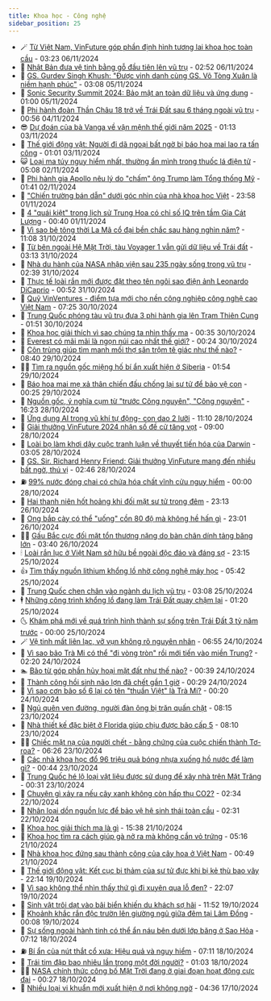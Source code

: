 ```yaml
---
title: Khoa học - Công nghệ
sidebar_position: 25
---
```


<!-- dantri-khoa-hoc-cong-nghe:START -->
- 🪄 [Từ Việt Nam, VinFuture góp phần định hình tương lai khoa học toàn cầu](https://dantri.com.vn/khoa-hoc-cong-nghe/tu-viet-nam-vinfuture-gop-phan-dinh-hinh-tuong-lai-khoa-hoc-toan-cau-20241106101448177.htm) - 03:23 06/11/2024
- 🤭 [Nhật Bản đưa vệ tinh bằng gỗ đầu tiên lên vũ trụ](https://dantri.com.vn/khoa-hoc-cong-nghe/nhat-ban-dua-ve-tinh-bang-go-dau-tien-len-vu-tru-20241106083022469.htm) - 02:52 06/11/2024
- 🐻 [GS. Gurdev Singh Khush: &quot;Được vinh danh cùng GS. Võ Tòng Xuân là niềm hạnh phúc&quot;](https://dantri.com.vn/khoa-hoc-cong-nghe/gs-gurdev-singh-khush-duoc-vinh-danh-cung-gs-vo-tong-xuan-la-niem-hanh-phuc-20241105095800450.htm) - 03:08 05/11/2024
- 🥰 [Sonic Security Summit 2024: Bảo mật an toàn dữ liệu và ứng dụng](https://dantri.com.vn/khoa-hoc-cong-nghe/sonic-security-summit-2024-bao-mat-an-toan-du-lieu-va-ung-dung-20241101180409725.htm) - 01:00 05/11/2024
- 🥳 [Phi hành đoàn Thần Châu 18 trở về Trái Đất sau 6 tháng ngoài vũ trụ](https://dantri.com.vn/khoa-hoc-cong-nghe/phi-hanh-doan-than-chau-18-tro-ve-trai-dat-sau-6-thang-ngoai-vu-tru-20241104074113478.htm) - 00:56 04/11/2024
- 😎 [Dự đoán của bà Vanga về vận mệnh thế giới năm 2025](https://dantri.com.vn/khoa-hoc-cong-nghe/du-doan-cua-ba-vanga-ve-van-menh-the-gioi-nam-2025-20241102231150322.htm) - 01:13 03/11/2024
- 🎡 [Thế giới động vật: Người đi dã ngoại bất ngờ bị báo hoa mai lao ra tấn công](https://dantri.com.vn/khoa-hoc-cong-nghe/the-gioi-dong-vat-nguoi-di-da-ngoai-bat-ngo-bi-bao-hoa-mai-lao-ra-tan-cong-20241103012405138.htm) - 01:01 03/11/2024
- 😺 [Loại ma túy nguy hiểm nhất, thường ẩn mình trong thuốc lá điện tử](https://dantri.com.vn/khoa-hoc-cong-nghe/loai-ma-tuy-nguy-hiem-nhat-thuong-an-minh-trong-thuoc-la-dien-tu-20241101072351689.htm) - 05:08 02/11/2024
- 🌋 [Phi hành gia Apollo nêu lý do &quot;chấm&quot; ông Trump làm Tổng thống Mỹ](https://dantri.com.vn/khoa-hoc-cong-nghe/phi-hanh-gia-apollo-neu-ly-do-cham-ong-trump-lam-tong-thong-my-20241102083351585.htm) - 01:41 02/11/2024
- 💯 [&quot;Chiến trường bán dẫn&quot; dưới góc nhìn của nhà khoa học Việt](https://dantri.com.vn/khoa-hoc-cong-nghe/chien-truong-ban-dan-duoi-goc-nhin-cua-nha-khoa-hoc-viet-20241102115936856.htm) - 23:58 01/11/2024
- 🚦 [4 &quot;quái kiệt&quot; trong lịch sử Trung Hoa có chỉ số IQ trên tầm Gia Cát Lượng](https://dantri.com.vn/khoa-hoc-cong-nghe/4-quai-kiet-trong-lich-su-trung-hoa-co-chi-so-iq-tren-tam-gia-cat-luong-20241101054714328.htm) - 00:40 01/11/2024
- 💼 [Vì sao bê tông thời La Mã cổ đại bền chắc sau hàng nghìn năm?](https://dantri.com.vn/khoa-hoc-cong-nghe/vi-sao-be-tong-thoi-la-ma-co-dai-ben-chac-sau-hang-nghin-nam-20241031115604906.htm) - 11:08 31/10/2024
- 🐘 [Từ bên ngoài Hệ Mặt Trời, tàu Voyager 1 vẫn gửi dữ liệu về Trái đất](https://dantri.com.vn/khoa-hoc-cong-nghe/tu-ben-ngoai-he-mat-troi-tau-voyager-1-van-gui-du-lieu-ve-trai-dat-20241031095646144.htm) - 03:13 31/10/2024
- 🤗 [Nhà du hành của NASA nhập viện sau 235 ngày sống trong vũ trụ](https://dantri.com.vn/khoa-hoc-cong-nghe/nha-du-hanh-cua-nasa-nhap-vien-sau-235-ngay-song-trong-vu-tru-20241031092915298.htm) - 02:39 31/10/2024
- 🎃 [Thực tế loài rắn mới được đặt theo tên ngôi sao điện ảnh Leonardo DiCaprio](https://dantri.com.vn/khoa-hoc-cong-nghe/thuc-te-loai-ran-moi-duoc-dat-theo-ten-ngoi-sao-dien-anh-leonardo-dicaprio-20241030132427827.htm) - 00:52 31/10/2024
- 🚀 [Quỹ VinVentures - điểm tựa mới cho nền công nghiệp công nghệ cao Việt Nam](https://dantri.com.vn/khoa-hoc-cong-nghe/quy-vinventures-diem-tua-moi-cho-nen-cong-nghiep-cong-nghe-cao-viet-nam-20241030142040505.htm) - 07:25 30/10/2024
- 📝 [Trung Quốc phóng tàu vũ trụ đưa 3 phi hành gia lên Trạm Thiên Cung](https://dantri.com.vn/khoa-hoc-cong-nghe/trung-quoc-phong-tau-vu-tru-dua-3-phi-hanh-gia-len-tram-thien-cung-20241030074017088.htm) - 01:51 30/10/2024
- 🐎 [Khoa học giải thích vì sao chúng ta nhìn thấy ma](https://dantri.com.vn/khoa-hoc-cong-nghe/khoa-hoc-giai-thich-vi-sao-chung-ta-nhin-thay-ma-20241029174223581.htm) - 00:35 30/10/2024
- 🌊 [Everest có mãi mãi là ngọn núi cao nhất thế giới?](https://dantri.com.vn/khoa-hoc-cong-nghe/everest-co-mai-mai-la-ngon-nui-cao-nhat-the-gioi-20241030000513145.htm) - 00:24 30/10/2024
- 🙉 [Côn trùng giúp tìm manh mối thợ săn trộm tê giác như thế nào?](https://dantri.com.vn/khoa-hoc-cong-nghe/con-trung-giup-tim-manh-moi-tho-san-trom-te-giac-nhu-the-nao-20241029152905632.htm) - 08:40 29/10/2024
- 👨‍🏫 [Tìm ra nguồn gốc miệng hố bí ẩn xuất hiện ở Siberia](https://dantri.com.vn/khoa-hoc-cong-nghe/tim-ra-nguon-goc-mieng-ho-bi-an-xuat-hien-o-siberia-20241029081209802.htm) - 01:54 29/10/2024
- 👀 [Báo hoa mai mẹ xả thân chiến đấu chống lại sư tử để bảo vệ con](https://dantri.com.vn/khoa-hoc-cong-nghe/bao-hoa-mai-me-xa-than-chien-dau-chong-lai-su-tu-de-bao-ve-con-20241028160151238.htm) - 00:25 29/10/2024
- 🐲 [Nguồn gốc, ý nghĩa cụm từ &quot;trước Công nguyên&quot;, &quot;Công nguyên&quot;](https://dantri.com.vn/khoa-hoc-cong-nghe/nguon-goc-y-nghia-cum-tu-truoc-cong-nguyen-cong-nguyen-20241028161428745.htm) - 16:23 28/10/2024
- 🐲 [Ứng dụng AI trong vũ khí tự động- con dao 2 lưỡi](https://dantri.com.vn/khoa-hoc-cong-nghe/ung-dung-ai-trong-vu-khi-tu-dong-con-dao-2-luoi-20241028163512585.htm) - 11:10 28/10/2024
- 🦍 [Giải thưởng VinFuture 2024 nhận số đề cử tăng vọt](https://dantri.com.vn/khoa-hoc-cong-nghe/giai-thuong-vinfuture-2024-nhan-so-de-cu-tang-vot-20241028143050808.htm) - 09:00 28/10/2024
- 🌊 [Loài bọ làm khơi dậy cuộc tranh luận về thuyết tiến hóa của Darwin](https://dantri.com.vn/khoa-hoc-cong-nghe/loai-bo-lam-khoi-day-cuoc-tranh-luan-ve-thuyet-tien-hoa-cua-darwin-20241028090103852.htm) - 03:05 28/10/2024
- 🤩 [GS. Sir. Richard Henry Friend: Giải thưởng VinFuture mang đến nhiều bất ngờ, thú vị](https://dantri.com.vn/khoa-hoc-cong-nghe/gs-sir-richard-henry-friend-giai-thuong-vinfuture-mang-den-nhieu-bat-ngo-thu-vi-20241028093622232.htm) - 02:46 28/10/2024
- ⛽️ [99% nước đóng chai có chứa hóa chất vĩnh cửu nguy hiểm](https://dantri.com.vn/khoa-hoc-cong-nghe/99-nuoc-dong-chai-co-chua-hoa-chat-vinh-cuu-nguy-hiem-20241027233521122.htm) - 00:00 28/10/2024
- 🫶 [Hai thanh niên hốt hoảng khi đối mặt sư tử trong đêm](https://dantri.com.vn/khoa-hoc-cong-nghe/hai-thanh-nien-hot-hoang-khi-doi-mat-su-tu-trong-dem-20241026221255534.htm) - 23:13 26/10/2024
- 🙉 [Ong bắp cày có thể &quot;uống&quot; cồn 80 độ mà không hề hấn gì](https://dantri.com.vn/khoa-hoc-cong-nghe/ong-bap-cay-co-the-uong-con-80-do-ma-khong-he-han-gi-20241027043246731.htm) - 23:01 26/10/2024
- 👨‍🏫 [Gấu Bắc cực đối mặt tổn thương nặng do bàn chân dính tảng băng lớn](https://dantri.com.vn/khoa-hoc-cong-nghe/gau-bac-cuc-doi-mat-ton-thuong-nang-do-ban-chan-dinh-tang-bang-lon-20241026085553141.htm) - 03:40 26/10/2024
- 🕯 [Loài rắn lục ở Việt Nam sở hữu bề ngoài độc đáo và đáng sợ](https://dantri.com.vn/khoa-hoc-cong-nghe/loai-ran-luc-o-viet-nam-so-huu-be-ngoai-doc-dao-va-dang-so-20241025003222935.htm) - 23:15 25/10/2024
- 👍 [Tìm thấy nguồn lithium khổng lồ nhờ công nghệ máy học](https://dantri.com.vn/khoa-hoc-cong-nghe/tim-thay-nguon-lithium-khong-lo-nho-cong-nghe-may-hoc-20241025115923908.htm) - 05:42 25/10/2024
- 🧠 [Trung Quốc chen chân vào ngành du lịch vũ trụ](https://dantri.com.vn/khoa-hoc-cong-nghe/trung-quoc-chen-chan-vao-nganh-du-lich-vu-tru-20241025095352370.htm) - 03:08 25/10/2024
- 🕴 [Những công trình khổng lồ đang làm Trái Đất quay chậm lại](https://dantri.com.vn/khoa-hoc-cong-nghe/nhung-cong-trinh-khong-lo-dang-lam-trai-dat-quay-cham-lai-20241025005040579.htm) - 01:20 25/10/2024
- 🌜 [Khám phá mới về quá trình hình thành sự sống trên Trái Đất 3 tỷ năm trước](https://dantri.com.vn/khoa-hoc-cong-nghe/kham-pha-moi-ve-qua-trinh-hinh-thanh-su-song-tren-trai-dat-3-ty-nam-truoc-20241025004343912.htm) - 00:00 25/10/2024
- 🪄 [Vệ tinh mất liên lạc, vỡ vụn không rõ nguyên nhân](https://dantri.com.vn/khoa-hoc-cong-nghe/ve-tinh-mat-lien-lac-vo-vun-khong-ro-nguyen-nhan-20241024114308378.htm) - 06:55 24/10/2024
- 🎃 [Vì sao bão Trà Mi có thể &quot;đi vòng tròn&quot; rồi mới tiến vào miền Trung?](https://dantri.com.vn/khoa-hoc-cong-nghe/vi-sao-bao-tra-mi-co-the-di-vong-tron-roi-moi-tien-vao-mien-trung-20241024091406780.htm) - 02:20 24/10/2024
- 🏊 [Bão từ góp phần hủy hoại mặt đất như thế nào?](https://dantri.com.vn/khoa-hoc-cong-nghe/bao-tu-gop-phan-huy-hoai-mat-dat-nhu-the-nao-20241011162029877.htm) - 00:39 24/10/2024
- 🔭 [Thành công hồi sinh não lợn đã chết gần 1 giờ](https://dantri.com.vn/khoa-hoc-cong-nghe/thanh-cong-hoi-sinh-nao-lon-da-chet-gan-1-gio-20241023142616390.htm) - 00:29 24/10/2024
- 🤭 [Vì sao cơn bão số 6 lại có tên &quot;thuần Việt&quot; là Trà Mi?](https://dantri.com.vn/khoa-hoc-cong-nghe/vi-sao-con-bao-so-6-lai-co-ten-thuan-viet-la-tra-mi-20241023232643719.htm) - 00:20 24/10/2024
- 📝 [Ngủ quên ven đường, người đàn ông bị trăn quấn chặt](https://dantri.com.vn/khoa-hoc-cong-nghe/ngu-quen-ven-duong-nguoi-dan-ong-bi-tran-quan-chat-20241022185741991.htm) - 08:15 23/10/2024
- 🌋 [Nhà thiết kế đặc biệt ở Florida giúp chịu được bão cấp 5](https://dantri.com.vn/khoa-hoc-cong-nghe/nha-thiet-ke-dac-biet-o-florida-giup-chiu-duoc-bao-cap-5-20241022225934521.htm) - 08:10 23/10/2024
- 🧑‍🏫 [Chiếc mặt nạ của người chết - bằng chứng của cuộc chiến thành Tơ-roa?](https://dantri.com.vn/khoa-hoc-cong-nghe/chiec-mat-na-cua-nguoi-chet-bang-chung-cua-cuoc-chien-thanh-to-roa-20241022214228884.htm) - 06:26 23/10/2024
- 👀 [Các nhà khoa học đổ 96 triệu quả bóng nhựa xuống hồ nước để làm gì?](https://dantri.com.vn/khoa-hoc-cong-nghe/cac-nha-khoa-hoc-do-96-trieu-qua-bong-nhua-xuong-ho-nuoc-de-lam-gi-20241023054528996.htm) - 00:44 23/10/2024
- 🗽 [Trung Quốc hé lộ loại vật liệu được sử dụng để xây nhà trên Mặt Trăng](https://dantri.com.vn/khoa-hoc-cong-nghe/trung-quoc-he-lo-loai-vat-lieu-duoc-su-dung-de-xay-nha-tren-mat-trang-20241022143108940.htm) - 00:31 23/10/2024
- 🦩 [Chuyện gì xảy ra nếu cây xanh không còn hấp thụ CO2?](https://dantri.com.vn/khoa-hoc-cong-nghe/chuyen-gi-xay-ra-neu-cay-xanh-khong-con-hap-thu-co2-20241022092707523.htm) - 02:34 22/10/2024
- 🦍 [Nhân loại dồn nguồn lực để bảo vệ hệ sinh thái toàn cầu](https://dantri.com.vn/khoa-hoc-cong-nghe/nhan-loai-don-nguon-luc-de-bao-ve-he-sinh-thai-toan-cau-20241022092423932.htm) - 02:31 22/10/2024
- 🤖 [Khoa học giải thích ma là gì](https://dantri.com.vn/khoa-hoc-cong-nghe/khoa-hoc-giai-thich-ma-la-gi-20241021223211749.htm) - 15:38 21/10/2024
- 🔭 [Khoa học tìm ra cách giúp gà nở ra mà không cần vỏ trứng](https://dantri.com.vn/khoa-hoc-cong-nghe/khoa-hoc-tim-ra-cach-giup-ga-no-ra-ma-khong-can-vo-trung-20241021111447653.htm) - 05:16 21/10/2024
- 👺 [Nhà khoa học đứng sau thành công của cây hoa ở Việt Nam](https://dantri.com.vn/khoa-hoc-cong-nghe/nha-khoa-hoc-dung-sau-thanh-cong-cua-cay-hoa-o-viet-nam-20241020224725163.htm) - 00:49 21/10/2024
- 🤖 [Thế giới động vật: Kết cục bi thảm của sư tử đực khi bị kẻ thù bao vây](https://dantri.com.vn/khoa-hoc-cong-nghe/the-gioi-dong-vat-ket-cuc-bi-tham-cua-su-tu-duc-khi-bi-ke-thu-bao-vay-20241020031236708.htm) - 22:14 19/10/2024
- 🌮 [Vì sao không thể nhìn thấy thứ gì đi xuyên qua lỗ đen?](https://dantri.com.vn/khoa-hoc-cong-nghe/vi-sao-khong-the-nhin-thay-thu-gi-di-xuyen-qua-lo-den-20241020031759002.htm) - 22:07 19/10/2024
- 💼 [Sinh vật trôi dạt vào bãi biển khiến du khách sợ hãi](https://dantri.com.vn/khoa-hoc-cong-nghe/sinh-vat-troi-dat-vao-bai-bien-khien-du-khach-so-hai-20241019094654805.htm) - 11:52 19/10/2024
- 🎃 [Khoảnh khắc rắn độc trườn lên giường ngủ giữa đêm tại Lâm Đồng](https://dantri.com.vn/khoa-hoc-cong-nghe/khoanh-khac-ran-doc-truon-len-giuong-ngu-giua-dem-tai-lam-dong-20241019025101049.htm) - 00:08 19/10/2024
- 💫 [Sự sống ngoài hành tinh có thể ẩn náu bên dưới lớp băng ở Sao Hỏa](https://dantri.com.vn/khoa-hoc-cong-nghe/su-song-ngoai-hanh-tinh-co-the-an-nau-ben-duoi-lop-bang-o-sao-hoa-20241018085736045.htm) - 07:12 18/10/2024
- ⛽️ [Bí ẩn của nút thắt cổ xưa: Hiệu quả và nguy hiểm](https://dantri.com.vn/khoa-hoc-cong-nghe/bi-an-cua-nut-that-co-xua-hieu-qua-va-nguy-hiem-20241018112524185.htm) - 07:11 18/10/2024
- 💼 [Trái tim đập bao nhiêu lần trong một đời người?](https://dantri.com.vn/suc-khoe/trai-tim-dap-bao-nhieu-lan-trong-mot-doi-nguoi-20241018000813326.htm) - 01:03 18/10/2024
- 🧑‍💻 [NASA chính thức công bố Mặt Trời đang ở giai đoạn hoạt động cực đại](https://dantri.com.vn/khoa-hoc-cong-nghe/nasa-chinh-thuc-cong-bo-mat-troi-dang-o-giai-doan-hoat-dong-cuc-dai-20241018001944381.htm) - 00:27 18/10/2024
- 🧰 [Nhiều loại vi khuẩn mới xuất hiện ở nơi không ngờ](https://dantri.com.vn/khoa-hoc-cong-nghe/nhieu-loai-vi-khuan-moi-xuat-hien-o-noi-khong-ngo-20241017105725528.htm) - 04:36 17/10/2024<!-- dantri-khoa-hoc-cong-nghe:END -->
